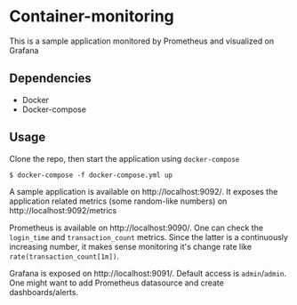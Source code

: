 Container-monitoring
====================

This is a sample application monitored by Prometheus and visualized on Grafana

Dependencies
------------
- Docker
- Docker-compose

Usage
-----

Clone the repo, then start the application using `docker-compose`
```
$ docker-compose -f docker-compose.yml up
```

A sample application is available on http://localhost:9092/. It exposes the application related metrics (some random-like numbers) on http://localhost:9092/metrics

Prometheus is available on http://localhost:9090/. One can check the `login_time` and `transaction_count` metrics. Since the latter is a continuously increasing number, it makes sense monitoring it's change rate like `rate(transaction_count[1m])`.

Grafana is exposed on http://localhost:9091/. Default access is `admin`/`admin`. One might want to add Prometheus datasource and create dashboards/alerts.